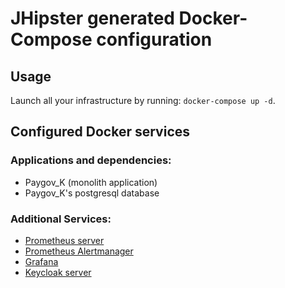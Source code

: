 # JHipster generated Docker-Compose configuration

## Usage

Launch all your infrastructure by running: `docker-compose up -d`.

## Configured Docker services

### Applications and dependencies:

- Paygov_K (monolith application)
- Paygov_K's postgresql database

### Additional Services:

- [Prometheus server](http://localhost:9090)
- [Prometheus Alertmanager](http://localhost:9093)
- [Grafana](http://localhost:3000)
- [Keycloak server](http://localhost:9080)
